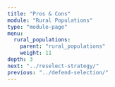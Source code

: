 ```yaml
---
title: "Pros & Cons"
module: "Rural Populations"
type: "module-page"
menu:
  rural_populations:
    parent: "rural_populations"
    weight: 11
depth: 3
next: "../reselect-strategy/"
previous: "../defend-selection/"
---
```

